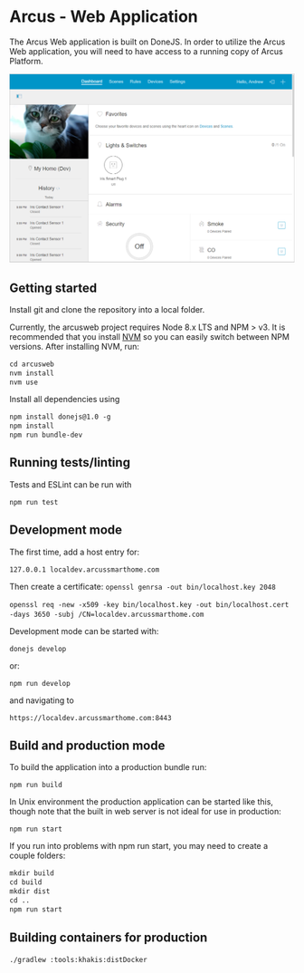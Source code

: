 # Arcus - Web Application

The Arcus Web application is built on DoneJS. In order to utilize the Arcus Web application, you will need to have access to a running copy of Arcus Platform. 

![Arcus Screenshot on Arcus Web Dashboard](docs/screenshot.png)

## Getting started

Install git and clone the repository into a local folder.

Currently, the arcusweb project requires Node 8.x LTS and NPM > v3. It is recommended that you install [NVM](https://github.com/creationix/nvm) so you can easily switch between NPM versions. After installing NVM, run:

```
cd arcusweb
nvm install
nvm use
```

Install all dependencies using

```
npm install donejs@1.0 -g
npm install
npm run bundle-dev
```

## Running tests/linting

Tests and ESLint can be run with

```
npm run test
```

## Development mode

The first time, add a host entry for:

```
127.0.0.1 localdev.arcussmarthome.com
```

Then create a certificate:
`openssl genrsa -out bin/localhost.key 2048`

`openssl req -new -x509 -key bin/localhost.key -out bin/localhost.cert -days 3650 -subj /CN=localdev.arcussmarthome.com`

Development mode can be started with:

```
donejs develop
```
or:
```
npm run develop
```

and navigating to

```
https://localdev.arcussmarthome.com:8443
```

## Build and production mode

To build the application into a production bundle run:

```
npm run build
```

In Unix environment the production application can be started like this, though note that the built in web server is not ideal for use in production:

```
npm run start
```

If you run into problems with npm run start, you may need to create a couple folders:
```
mkdir build
cd build
mkdir dist
cd ..
npm run start
```

## Building containers for production

`./gradlew :tools:khakis:distDocker`
